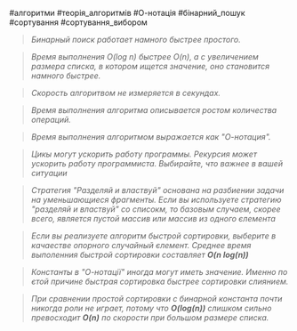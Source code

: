 #алгоритми #теорія_алгоритмів #О-нотація #бінарний_пошук #сортування #сортування_вибором

> *Бинарный поиск работает намного быстрее простого.*

> *Время выполнения _O(log n)_ быстрее _O(n)_, а с увеличением размера списка, в котором ищется значение, оно становится намного быстрее.*

> *Скорость алгоритвом не измеряется в секундах.*

> *Время выполнения алгоритма описывается _ростом_ количества операций.*

> *Время выполнения алгоритмом выражается как "О-нотация".*

> *Цикы могут ускорить работу программы. Рекурсия может ускорить работу программиста. Выбирайте, что важнее в вашей ситуации*

> _Стратегия "Разделяй и властвуй" основана на разбиении задачи на уменьшающиеся фрагменты. Если вы используете стратегию "разделяй и властвуй" со списокм, то базовым случаем, скорее всего, является пустой массив или массив из одного єлемента_

> _Если вы реализуете алгоритм быстрой сортировки, выберите в качаестве опорного случайный єлемент. Среднее время выполенния быстрой сортировки составляет **O(n log(n))**_

> _Константы в "О-нотації" иногда могут иметь значение. Именно по єтой причине быстрая сортировка быстрее сортировки слиянием._

> _При сравнении простой сортировки с бинарной константа почти никогда роли не играет, потому что **O(log(n))** слишком сильно превосходит **O(n)** по скорости при большом размере списка._